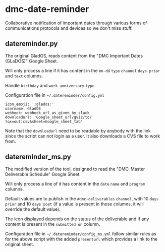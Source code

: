 # dmc-date-reminder

Collaborative notification of important dates through various forms of communications protocols and devices so we don't miss stuff. 

## datereminder.py

The original GladOS, reads content from the "DMC Important Dates (GLaDOS)" Google Sheet.

Will only process a line if it has content in the `mm-dd` `type` `channel` `days prior` and `text` columns.

Handle `birthday` and `work anniversary` `type`.

Configuration file in `~/.datereminder/config.yml`

    icon_emoji: ':glados:'
    username: GladOS
    webhook: webhook_url_as_given_by_slack
    downloadurl: 'Google_sheet_url/gviz/tq?tqx=out:csv&sheet=Google_sheet_tab'


Note that the `downloadurl` need to be readable by anybody with the link since the script can not login as a user. It also downloads a CVS file to work from.

## datereminder_ms.py

The modified version of the tool, designed to read the "DMC-Master Deliverable Schedule" Google Sheet.

Will only process a line of it has content in the `date` `name` and `program` columns.

Default values are to publish in the `#dmc-deliverables` `channel`, with 10 `days prior` and 10 `days post` (if a value is present in those columns, it will override the default value).

The icon displayed depends on the status of the deliverable and if any content is present in the `submitted on` column.

Configuration file in `~/.datereminder/config_ms.yml` follow similar rules as for the above script with the added `presenturl` which provides a link to the original sheet.
